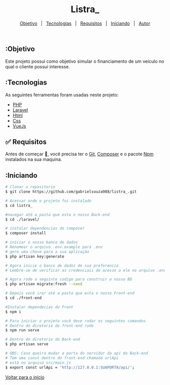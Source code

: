 

<h1 align="center">Listra_</h1>

<p align="center">
  <a href="#Objetivo">Objetivo</a> &#xa0; | &#xa0; 
  <a href="#Tecnologias">Tecnologias</a> &#xa0; | &#xa0;
  <a href="#Requisitos">Requisitos</a> &#xa0; | &#xa0;
  <a href="#Iniciando">Iniciando</a> &#xa0; | &#xa0;
  <a href="https://github.com/gabrielsouza988" target="_blank">Autor</a>
</p>

<br>

## :Objetivo ##

Este projeto possui como objetivo simular o financiamento de um veículo no qual o cliente possui interesse.

## :Tecnologias ##

As seguintes ferramentas foram usadas neste projeto:

- [PHP](https://www.php.net/)
- [Laravel](https://laravel.com/)
- [Html](https://developer.mozilla.org/pt-BR/docs/Web/HTML/)
- [Css](https://devdocs.io/css/)
- [VueJs](https://vuejs.org/)

## :white_check_mark: Requisitos ##

Antes de começar :checkered_flag:, você precisa ter o [Git](https://git-scm.com), [Composer](https://getcomposer.org/) e o pacote [Npm](https://nodejs.org/en/docs/) instalados na sua maquina.

## :Iniciando ##

```bash
# Clonar o repositorio
$ git clone https://github.com/gabrielsouza988/listra_.git

# Acessar onde o projeto foi instalado
$ cd listra_

#navegar até a pasta que esta o nosso Back-end
$ cd ./laravel/

# instalar dependencias do composer
$ composer install

# iniciar o nosso banco de dados
# Renomear o arquivo .env.example para .env
# gere uma chave para a sua aplicação
$ php artisan key:generate

# Agora inicie o banco de dados de sua preferencia
# Lembre-se de verificar as credenciais de acesso a ele no arquivo .env

# Agora rode o seguinte codigo para construir o nosso BD
$ php artisan migrate:fresh --seed

# Depois você irar até a pasta que esta o nosso Front-end
$ cd ./front-end

#Instalar dependecias do Front
$ npm i

# Para iniciar o projeto você deve rodar os seguintes comandos
# Dentro do diretorio do front-end rode
$ npm run serve

# Dentro do diretorio do Back-end
$ php artisan serve

# OBS: Caso queira mudar a porta do servidor da api do Back-end
# Tem uma const dentro do front-end chamada urlApi
# está no arquivo src/main.js
$ export const urlApi = 'http://127.0.0.1:SUAPORTA/api/';

```

<a href="#top">Voltar para o início</a>

